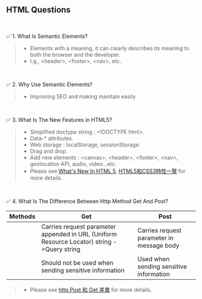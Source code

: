 ## HTML Questions
<br/>

:white_check_mark: 1. What Is Semantic Elements?

> - Elements with a meaning, it can clearly describes its meaning to both the browser and the developer. <br/>
> - I.g., \<header>, \<footer>, \<nav>, etc.
<br/>

:white_check_mark: 2. Why Use Semantic Elements?

> - Improving SEO and making maintain easily
<br/>

:white_check_mark: 3. What Is The New Features in HTML5?

> - Simplified doctype string : \<!DOCTYPE html>.
> - Data-* attributes.
> - Web storage : localStorage, sessionStorage.
> - Drag and drop.
> - Add new elements : \<canvas>, \<header>, \<footer>, \<nav>, geolocation API, audio, video...etc.
> - Please see [What's New In HTML 5](https://www.lifewire.com/whats-new-in-html5-3467974), [HTML5和CSS3特性一覽](https://blog.csdn.net/chandoudeyuyi/article/details/69206236) for more details.
<br/>

:white_check_mark: 4. What Is The Difference Between Http Method Get And Post?

| Methods |  Get |  Post | 
|---|---|---|
|  | Carries request parameter appended in URL (Uniform Resource Locator) string ->Query string | Carries request parameter in message body | 
|  | Should not be used when sending sensitive information | Used when sending sensitive information | 
> - Please see [http Post 和 Get 差異](https://medium.com/@totoroLiu/http-post-%E5%92%8C-get-%E5%B7%AE%E7%95%B0-928829d29914) for more details.
<br/>
